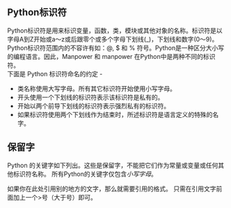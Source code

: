 ## Python标识符
Python标识符是用来标识变量，函数，类，模块或其他对象的名称。标识符是以字母A到Z开始或a〜z或后跟零个或多个字母下划线(_)，下划线和数字(0〜9)。  
Python标识符范围内的不容许有如：@, $ 和 % 符号。Python是一种区分大小写的编程语言。因此，Manpower 和 manpower 在Python中是两种不同的标识符。  
下面是 Python 标识符命名的约定 -
- 类名称使用大写字母。所有其它标识符开始使用小写字母。
- 开头使用一个下划线的标识符表示该标识符是私有的。
- 开始以两个前导下划线的标识符表示强烈私有的标识符。
- 如果标识符使用两个下划线作为结束时，所述标识符是语言定义的特殊的名字。

## 保留字
Python 的关键字如下列出。这些是保留字，不能把它们作为常量或变量或任何其他标识符名称。 所有Python的关键字仅包含*小写字母*。

如果你在此处引用别的地方的文字，那么就需要引用的格式。
只需在引用文字前面加上一个>号（大于号）即可。